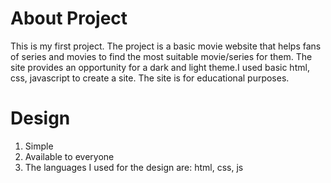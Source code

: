 # About Project
This is my first project. The project is a basic movie website that helps fans of series and movies to find the most suitable movie/series for them. The site provides an opportunity for a dark and light theme.I used basic html, css, javascript to create a site. The site is for educational purposes. 

# Design
1) Simple
2) Available to everyone
3) The languages I used for the design are: html, css, js


